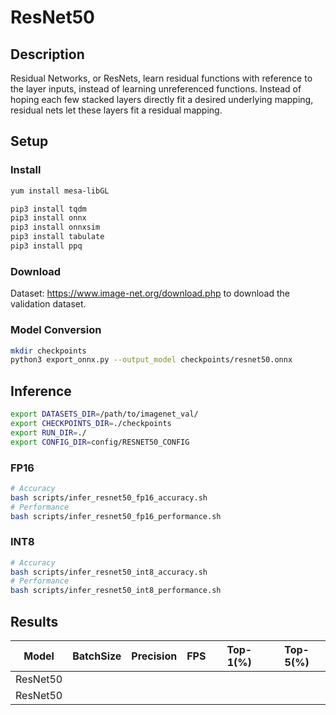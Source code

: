 # ResNet50

## Description
Residual Networks, or ResNets, learn residual functions with reference to the layer inputs, instead of learning unreferenced functions. Instead of hoping each few stacked layers directly fit a desired underlying mapping, residual nets let these layers fit a residual mapping.

## Setup

### Install
```bash
yum install mesa-libGL

pip3 install tqdm
pip3 install onnx
pip3 install onnxsim
pip3 install tabulate
pip3 install ppq
```

### Download

Dataset: <https://www.image-net.org/download.php> to download the validation dataset.

### Model Conversion
```bash
mkdir checkpoints
python3 export_onnx.py --output_model checkpoints/resnet50.onnx
```

## Inference
```bash
export DATASETS_DIR=/path/to/imagenet_val/
export CHECKPOINTS_DIR=./checkpoints
export RUN_DIR=./
export CONFIG_DIR=config/RESNET50_CONFIG
```
### FP16

```bash
# Accuracy
bash scripts/infer_resnet50_fp16_accuracy.sh
# Performance
bash scripts/infer_resnet50_fp16_performance.sh
```

### INT8
```bash
# Accuracy
bash scripts/infer_resnet50_int8_accuracy.sh
# Performance
bash scripts/infer_resnet50_int8_performance.sh
```

## Results

Model    |BatchSize  |Precision |FPS       |Top-1(%)  |Top-5(%)
---------|-----------|----------|----------|----------|--------
ResNet50 |           |          |          |          |      
ResNet50 |           |          |          |          |      


